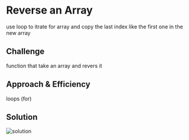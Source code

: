 # Reverse an Array
use loop to itrate for array and copy the last index like the first one in the new array
## Challenge
function that take an array and revers it


## Approach & Efficiency
loops (for)


## Solution
![solution](1.jpeg)
